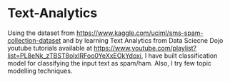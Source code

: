 # Text-Analytics

Using the dataset from https://www.kaggle.com/uciml/sms-spam-collection-dataset and by learning Text Analytics from Data Sciecne Dojo youtube tutorials available at https://www.youtube.com/playlist?list=PL8eNk_zTBST8olxIRFoo0YeXxEOkYdoxi, I have built classification model for classifying the input text as spam/ham. Also, I try few topic modelling techniques.
